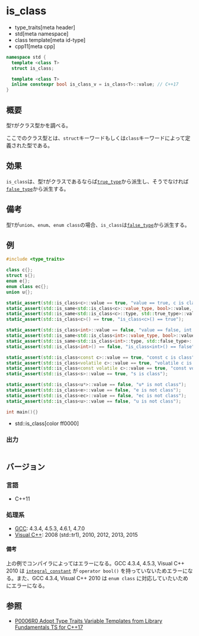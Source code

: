 # is_class
* type_traits[meta header]
* std[meta namespace]
* class template[meta id-type]
* cpp11[meta cpp]

```cpp
namespace std {
  template <class T>
  struct is_class;

  template <class T>
  inline constexpr bool is_class_v = is_class<T>::value; // C++17
}
```

## 概要
型`T`がクラス型かを調べる。

ここでのクラス型とは、`struct`キーワードもしくは`class`キーワードによって定義された型である。


## 効果
`is_class`は、型`T`がクラスであるならば[`true_type`](true_type.md)から派生し、そうでなければ[`false_type`](false_type.md)から派生する。


## 備考
型`T`が`union`、`enum`、`enum class`の場合、`is_class`は[`false_type`](false_type.md)から派生する。


## 例
```cpp example
#include <type_traits>

class c{};
struct s{};
enum e{};
enum class ec{};
union u{};

static_assert(std::is_class<c>::value == true, "value == true, c is class");
static_assert(std::is_same<std::is_class<c>::value_type, bool>::value, "value_type == bool");
static_assert(std::is_same<std::is_class<c>::type, std::true_type>::value, "type == true_type");
static_assert(std::is_class<c>() == true, "is_class<c>() == true");

static_assert(std::is_class<int>::value == false, "value == false, int is not class");
static_assert(std::is_same<std::is_class<int>::value_type, bool>::value, "value_type == bool");
static_assert(std::is_same<std::is_class<int>::type, std::false_type>::value, "type == false_type");
static_assert(std::is_class<int>() == false, "is_class<int>() == false");

static_assert(std::is_class<const c>::value == true, "const c is class");
static_assert(std::is_class<volatile c>::value == true, "volatile c is class");
static_assert(std::is_class<const volatile c>::value == true, "const volatile c is class");
static_assert(std::is_class<s>::value == true, "s is class");

static_assert(std::is_class<u*>::value == false, "u* is not class");
static_assert(std::is_class<e>::value == false, "e is not class");
static_assert(std::is_class<ec>::value == false, "ec is not class");
static_assert(std::is_class<u>::value == false, "u is not class");

int main(){}
```
* std::is_class[color ff0000]

### 出力
```
```

## バージョン
### 言語
- C++11

### 処理系
- [GCC](/implementation.md#gcc): 4.3.4, 4.5.3, 4.6.1, 4.7.0
- [Visual C++](/implementation.md#visual_cpp): 2008 (std::tr1), 2010, 2012, 2013, 2015

#### 備考
上の例でコンパイラによってはエラーになる。GCC 4.3.4, 4.5.3, Visual C++ 2010 は [`integral_constant`](integral_constant.md) が `operator bool()` を持っていないためエラーになる。また、GCC 4.3.4, Visual C++ 2010 は `enum class` に対応していたいためにエラーになる。


## 参照
- [P0006R0 Adopt Type Traits Variable Templates from Library Fundamentals TS for C++17](http://www.open-std.org/jtc1/sc22/wg21/docs/papers/2015/p0006r0.html)
